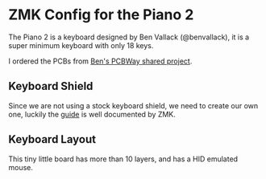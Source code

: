 # ZMK Config for the Piano 2

The Piano 2 is a keyboard designed by Ben Vallack (@benvallack),
it is a super minimum keyboard with only 18 keys.

I ordered the PCBs from [Ben's PCBWay shared project](https://www.pcbway.com/project/shareproject/18_Key_Keyboard_The_Piano_2_afbac38f.html).

## Keyboard Shield

Since we are not using a stock keyboard shield, we need to create our
own one, luckily the [guide](https://zmk.dev/docs/development/new-shield) is well documented by ZMK.

## Keyboard Layout

This tiny little board has more than 10 layers, and has a HID emulated mouse.
